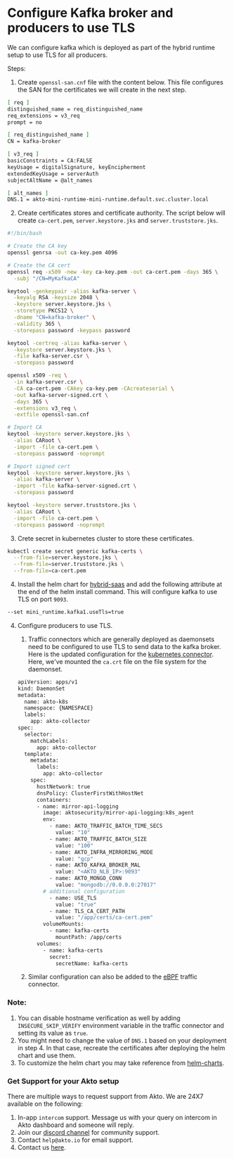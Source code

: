 # Configure Kafka broker and producers to use TLS

We can configure kafka which is deployed as part of the hybrid runtime setup to use TLS for all producers.

Steps:

1. Create `openssl-san.cnf` file with the content below. This file configures the SAN for the certificates we will create in the next step.

```bash
[ req ]
distinguished_name = req_distinguished_name
req_extensions = v3_req
prompt = no

[ req_distinguished_name ]
CN = kafka-broker

[ v3_req ]
basicConstraints = CA:FALSE
keyUsage = digitalSignature, keyEncipherment
extendedKeyUsage = serverAuth
subjectAltName = @alt_names

[ alt_names ]
DNS.1 = akto-mini-runtime-mini-runtime.default.svc.cluster.local
```

2. Create certificates stores and certificate authority. The script below will create `ca-cert.pem`, `server.keystore.jks` and `server.truststore.jks`.

```bash
#!/bin/bash

# Create the CA key
openssl genrsa -out ca-key.pem 4096

# Create the CA cert
openssl req -x509 -new -key ca-key.pem -out ca-cert.pem -days 365 \
  -subj "/CN=MyKafkaCA"

keytool -genkeypair -alias kafka-server \
  -keyalg RSA -keysize 2048 \
  -keystore server.keystore.jks \
  -storetype PKCS12 \
  -dname "CN=kafka-broker" \
  -validity 365 \
  -storepass password -keypass password

keytool -certreq -alias kafka-server \
  -keystore server.keystore.jks \
  -file kafka-server.csr \
  -storepass password

openssl x509 -req \
  -in kafka-server.csr \
  -CA ca-cert.pem -CAkey ca-key.pem -CAcreateserial \
  -out kafka-server-signed.crt \
  -days 365 \
  -extensions v3_req \
  -extfile openssl-san.cnf

# Import CA
keytool -keystore server.keystore.jks \
  -alias CARoot \
  -import -file ca-cert.pem \
  -storepass password -noprompt

# Import signed cert
keytool -keystore server.keystore.jks \
  -alias kafka-server \
  -import -file kafka-server-signed.crt \
  -storepass password

keytool -keystore server.truststore.jks \
  -alias CARoot \
  -import -file ca-cert.pem \
  -storepass password -noprompt
```

3. Crete secret in kubernetes cluster to store these certificates.

```bash
kubectl create secret generic kafka-certs \
  --from-file=server.keystore.jks \
  --from-file=server.truststore.jks \
  --from-file=ca-cert.pem
```

4. Install the helm chart for [hybrid-saas](../getting-started/quick-start-with-akto-cloud/hybrid-saas.md#helm-chart) and add the following attribute at the end of the helm install command. This will configure kafka to use TLS on port `9093`.

```bash
--set mini_runtime.kafka1.useTls=true
```

4. Configure producers to use TLS.

    1. Traffic connectors which are generally deployed as daemonsets need to be configured to use TLS to send data to the kafka broker. Here is the updated configuration for the [kubernetes connector](./kubernetes/kubernetes.md#setting-up-akto-daemonset-pod-on-your-k8s-cluster). Here, we've mounted the `ca.crt` file on the file system for the daemonset.

    ```bash
    apiVersion: apps/v1
    kind: DaemonSet
    metadata:
      name: akto-k8s
      namespace: {NAMESPACE}
      labels:
        app: akto-collector
    spec:
      selector:
        matchLabels:
          app: akto-collector
      template:
        metadata:
          labels:
            app: akto-collector
        spec:
          hostNetwork: true
          dnsPolicy: ClusterFirstWithHostNet
          containers:
          - name: mirror-api-logging
            image: aktosecurity/mirror-api-logging:k8s_agent
            env: 
              - name: AKTO_TRAFFIC_BATCH_TIME_SECS
                value: "10"
              - name: AKTO_TRAFFIC_BATCH_SIZE
                value: "100"
              - name: AKTO_INFRA_MIRRORING_MODE
                value: "gcp"
              - name: AKTO_KAFKA_BROKER_MAL
                value: "<AKTO_NLB_IP>:9093"
              - name: AKTO_MONGO_CONN
                value: "mongodb://0.0.0.0:27017"
            # additional configuration
              - name: USE_TLS
                value: "true"
              - name: TLS_CA_CERT_PATH
                value: "/app/certs/ca-cert.pem"
            volumeMounts:
              - name: kafka-certs
                mountPath: /app/certs
          volumes:
            - name: kafka-certs
              secret:
                secretName: kafka-certs
    ```

    2. Similar configuration can also be added to the [eBPF](../traffic-connector/ebpf/ebpf.md) traffic connector.

### Note:

1. You can disable hostname verification as well by adding `INSECURE_SKIP_VERIFY` environment variable in the traffic connector and setting its value as `true`.
2. You might need to change the value of `DNS.1` based on your deployment in step 4. In that case, recreate the certificates after deploying the helm chart and use them.
3. To customize the helm chart you may take reference from [helm-charts](https://github.com/akto-api-security/helm-charts/tree/master/charts/mini-runtime).

### Get Support for your Akto setup

There are multiple ways to request support from Akto. We are 24X7 available on the following:

1. In-app `intercom` support. Message us with your query on intercom in Akto dashboard and someone will reply.
2. Join our [discord channel](https://www.akto.io/community) for community support.
3. Contact `help@akto.io` for email support.
4. Contact us [here](https://www.akto.io/contact-us).
